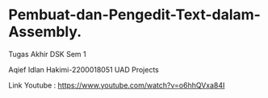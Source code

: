 # Pembuat-dan-Pengedit-Text-dalam-Assembly.
Tugas Akhir DSK Sem 1

Aqief Idlan Hakimi-2200018051
UAD Projects

Link Youtube  : https://www.youtube.com/watch?v=o6hhQVxa84I
